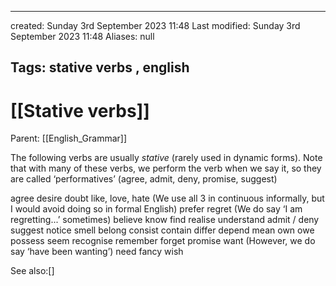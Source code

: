 

---
created: Sunday 3rd September 2023 11:48
Last modified: Sunday 3rd September 2023 11:48
Aliases: null

Tags: stative verbs ,  english
---

# [[Stative verbs]]

Parent: [[English_Grammar]]

The following verbs are usually *stative* (rarely used in dynamic forms). Note that with many of these verbs, we perform the verb when we say it, so they are called ‘performatives’ (agree, admit, deny, promise, suggest)

agree
desire
doubt
like, love, hate  (We use all 3 in continuous informally, but I would avoid doing so in formal English)
prefer
regret  (We do say ‘I am regretting...’ sometimes)
believe
know
find
realise
understand
admit / deny
suggest
notice
smell
belong
consist
contain
differ
depend
mean
own
owe
possess
seem
recognise
remember
forget
promise
want   (However, we do say ‘have been wanting’)
need
fancy
wish


See also:[]